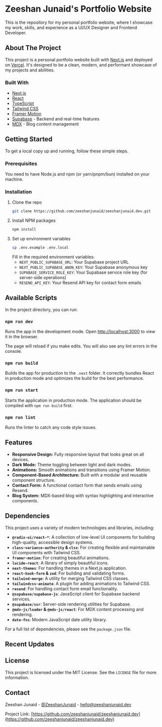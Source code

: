 # Zeeshan Junaid's Portfolio Website

This is the repository for my personal portfolio website, where I showcase my work, skills, and experience as a UI/UX Designer and Frontend Developer.

## About The Project

This project is a personal portfolio website built with [Next.js](https://nextjs.org/) and deployed on [Vercel](https://vercel.com/). It's designed to be a clean, modern, and performant showcase of my projects and abilities.

### Built With

- [Next.js](https://nextjs.org/)
- [React](https://reactjs.org/)
- [TypeScript](https://www.typescriptlang.org/)
- [Tailwind CSS](https://tailwindcss.com/)
- [Framer Motion](https://www.framer.com/motion/)
- [Supabase](https://supabase.com/) - Backend and real-time features
- [MDX](https://mdxjs.com/) - Blog content management

## Getting Started

To get a local copy up and running, follow these simple steps.

### Prerequisites

You need to have Node.js and npm (or yarn/pnpm/bun) installed on your machine.

### Installation

1.  Clone the repo
    ```sh
    git clone https://github.com/zeeshanjunaid/zeeshanjunaid.dev.git
    ```
2.  Install NPM packages
    ```sh
    npm install
    ```
3.  Set up environment variables
    ```sh
    cp .env.example .env.local
    ```
    Fill in the required environment variables:
    - `NEXT_PUBLIC_SUPABASE_URL`: Your Supabase project URL
    - `NEXT_PUBLIC_SUPABASE_ANON_KEY`: Your Supabase anonymous key
    - `SUPABASE_SERVICE_ROLE_KEY`: Your Supabase service role key (for server-side operations)
    - `RESEND_API_KEY`: Your Resend API key for contact form emails

## Available Scripts

In the project directory, you can run:

### `npm run dev`

Runs the app in the development mode.
Open [http://localhost:3000](http://localhost:3000) to view it in the browser.

The page will reload if you make edits.
You will also see any lint errors in the console.

### `npm run build`

Builds the app for production to the `.next` folder.
It correctly bundles React in production mode and optimizes the build for the best performance.

### `npm run start`

Starts the application in production mode. The application should be compiled with `npm run build` first.

### `npm run lint`

Runs the linter to catch any code style issues.

## Features

- **Responsive Design:** Fully responsive layout that looks great on all devices.
- **Dark Mode:** Theme toggling between light and dark modes.
- **Animations:** Smooth animations and transitions using Framer Motion.
- **Component-Based Architecture:** Built with a modular and reusable component structure.
- **Contact Form:** A functional contact form that sends emails using Resend.
- **Blog System:** MDX-based blog with syntax highlighting and interactive components.

## Dependencies

This project uses a variety of modern technologies and libraries, including:

- **`@radix-ui/react-*`**: A collection of low-level UI components for building high-quality, accessible design systems.
- **`class-variance-authority` & `clsx`**: For creating flexible and maintainable UI components with Tailwind CSS.
- **`framer-motion`**: For creating beautiful animations.
- **`lucide-react`**: A library of simply beautiful icons.
- **`next-themes`**: For handling themes in a Next.js application.
- **`react-hook-form` & `zod`**: For building and validating forms.
- **`tailwind-merge`**: A utility for merging Tailwind CSS classes.
- **`tailwindcss-animate`**: A plugin for adding animations to Tailwind CSS.
- **`resend`**: For handling contact form email functionality.
- **`@supabase/supabase-js`**: JavaScript client for Supabase backend services.
- **`@supabase/ssr`**: Server-side rendering utilities for Supabase.
- **`@mdx-js/loader` & `@mdx-js/react`**: For MDX content processing and rendering.
- **`date-fns`**: Modern JavaScript date utility library.

For a full list of dependencies, please see the `package.json` file.

## Recent Updates


## License

This project is licensed under the MIT License. See the `LICENSE` file for more information.

## Contact

Zeeshan Junaid - [@ZeeshanJunaid](https://twitter.com/your-twitter) - hello@zeeshanjunaid.dev

Project Link: [https://github.com/zeeshanjunaid/zeeshanjunaid.dev](https://github.com/zeeshanjunaid/zeeshanjunaid.dev)

